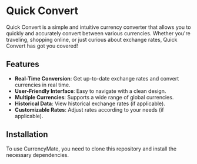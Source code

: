 # Quick Convert

Quick Convert is a simple and intuitive currency converter that allows you to quickly and accurately convert between various currencies. Whether you're traveling, shopping online, or just curious about exchange rates, Quick Convert has got you covered!

## Features

- **Real-Time Conversion**: Get up-to-date exchange rates and convert currencies in real time.
- **User-Friendly Interface**: Easy to navigate with a clean design.
- **Multiple Currencies**: Supports a wide range of global currencies.
- **Historical Data**: View historical exchange rates (if applicable).
- **Customizable Rates**: Adjust rates according to your needs (if applicable).

## Installation

To use CurrencyMate, you need to clone this repository and install the necessary dependencies.
